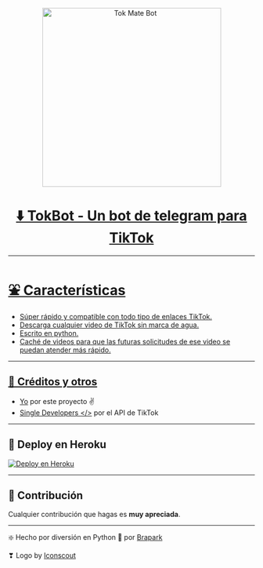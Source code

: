 <p align="center">
<a href="https://telegra.ph/file/6e61ae012f3c95ec04ce0.png"><img src="https://telegra.ph/file/6e61ae012f3c95ec04ce0.png" align="center" height=365 alt="Tok Mate Bot" />
</p>



</P>
<h1 align='center'>⬇️ TokBot - Un bot de telegram para TikTok</h1>

---

# ⛲ Características

- Súper rápido y compatible con todo tipo de enlaces TikTok.
- Descarga cualquier video de TikTok sin marca de agua.
- Escrito en python.
- Caché de videos para que las futuras solicitudes de ese video se puedan atender más rápido.

---

## 🎯 Créditos y otros

- [Yo](https://github.com/Brapark) por este proyecto ✌️
- [Single Developers </>](https://github.com/Single-Developers) por el API de TikTok

---

## 🚀 Deploy en Heroku

<p><a href="https://heroku.com/deploy?template=https://github.com/brapark/TokBot"><img src="https://www.herokucdn.com/deploy/button.svg" alt="Deploy en Heroku"/></a></p>  

---

## 💚 Contribución

Cualquier contribución que hagas es **muy apreciada**.

---
❇️ Hecho por diversión en Python 💙 por [Brapark](https://github.com/brapark/)

❣ Logo by [Iconscout](https://iconscout.com/icon/tiktok-3855932)
